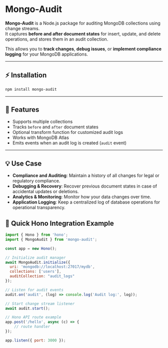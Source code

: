 # Mongo-Audit


**Mongo-Audit** is a Node.js package for auditing MongoDB collections using change streams.  
It captures **before and after document states** for insert, update, and delete operations, and stores them in an audit collection.  

This allows you to **track changes**, **debug issues**, or **implement compliance logging** for your MongoDB applications.

---

## ⚡ Installation

```bash
npm install mongo-audit
```
---



## 🚀 Features

- Supports multiple collections
- Tracks `before` and `after` document states
- Optional transform function for customized audit logs
- Works with MongoDB Atlas 
- Emits events when an audit log is created (`audit` event)

---

## 💡 Use Case

- **Compliance and Auditing**: Maintain a history of all changes for legal or regulatory compliance.  
- **Debugging & Recovery**: Recover previous document states in case of accidental updates or deletions.  
- **Analytics & Monitoring**: Monitor how your data changes over time.  
- **Application Logging**: Keep a centralized log of database operations for operational transparency.


## 📝 Quick Hono Integration Example

```js
import { Hono } from 'hono';
import { MongoAudit } from 'mongo-audit';

const app = new Hono();

// Initialize audit manager
await MongoAudit.initialize({
  uri: 'mongodb://localhost:27017/mydb',
  collections: ['users'],
  auditCollection: "audit_logs"
});

// Listen for audit events
audit.on('audit', (log) => console.log('Audit log:', log));

// Start change stream listener
await audit.start();

// Hono API route example
app.post('/hello', async (c) => {
    // route handler
});

app.listen({ port: 3000 });

